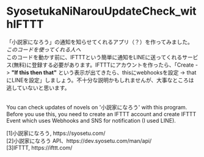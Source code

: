 # SyosetukaNiNarouUpdateCheck_withIFTTT

  「小説家になろう」の通知を知らせてくれるアプリ（？）を作ってみました。<br>
  <i>このコードを使ってくれる人へ</i><br>
   このコードを動かす前に、IFTTTという簡単に通知をLINEに送ってくれるサービス(無料)に登録する必要があります。IFTTTにアカウントを作ったら、「Create -> <b>"If this then that"</b> という表示が出てきたら、thisにwebhooksを設定 -> thatにLINEを設定」しましょう。不十分な説明かもしれませんが、大事なところは逃していないと思います。<br><br>

  You can check updates of novels on '小説家になろう' with this program. Before you use this, you need to create an IFTTT account and create IFTTT Event which uses Webhooks and SNS for notification (I used LINE).<br>

<References>
[1]小説家になろう, https://syosetu.com/<br>
[2]小説家になろう API、https://dev.syosetu.com/man/api/<br>
[3]IFTTT, https://ifttt.com/<br>
